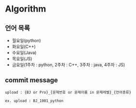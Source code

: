 # Algorithm

## 언어 목록
- 월요일(python)
- 화요일(C++)
- 수요일(Java)
- 목요일(JS)
- 금요일(1주차 : python, 2주차 : C++, 3주차 : java, 4주차 : JS)

## commit message

``upload : {BJ or Pro}_{문제번호 or 문제이름 in 문제레벨}_{언어종류}``

``ex. upload : BJ_1001_python``
